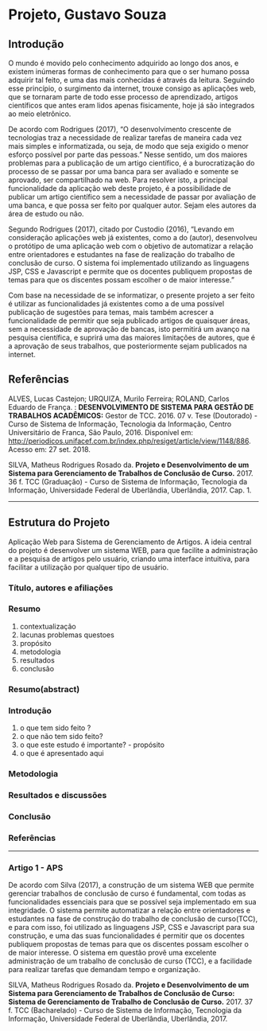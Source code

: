# Projeto, Gustavo Souza

## Introdução

<p>O mundo é movido pelo conhecimento adquirido ao longo dos anos, e existem inúmeras formas de conhecimento para que o ser humano possa adquirir tal feito, e uma das mais conhecidas é através da leitura. Seguindo esse princípio, o surgimento da internet, trouxe consigo as aplicações web, que se tornaram parte de todo esse processo de aprendizado, artigos científicos que antes eram lidos apenas fisicamente, hoje já são integrados ao meio eletrônico.</p>

<p>De acordo com Rodrigues (2017), “O desenvolvimento crescente de tecnologias traz a necessidade de realizar tarefas de maneira cada vez mais simples e informatizada, ou seja, de modo que seja exigido o menor esforço possível por parte das pessoas.”
Nesse sentido, um dos maiores problemas para a publicação de um artigo científico, é a burocratização do processo de se passar por uma banca para ser avaliado e somente se aprovado, ser compartilhado na web. Para resolver isto, a principal funcionalidade da aplicação web deste projeto, é a possibilidade de publicar um artigo científico sem a necessidade de passar por avaliação de uma banca, e que possa ser feito por qualquer autor. Sejam eles autores da área de estudo ou não. </p>

<p>Segundo Rodrigues (2017), citado por Custodio (2016), “Levando em consideração aplicações web já existentes, como a do (autor), desenvolveu o protótipo de uma aplicação web com o objetivo de automatizar a relação entre orientadores e estudantes na fase de realização do trabalho de conclusão de curso. O sistema foi implementado utilizando as linguagens JSP, CSS e Javascript e permite que os docentes publiquem propostas de temas para que os discentes possam escolher o de maior interesse.” </p>

<p>Com base na necessidade de se informatizar, o presente projeto a ser feito é utilizar as funcionalidades já existentes como a de uma possível publicação de sugestões para temas, mais também acrescer a funcionalidade de permitir que seja publicado artigos de quaisquer áreas, sem a necessidade de aprovação de bancas, isto permitirá um avanço na pesquisa científica, e suprirá uma das maiores limitações de autores, que é a aprovação de seus trabalhos, que posteriormente sejam publicados na internet.</p>

## Referências

ALVES, Lucas Castejon; URQUIZA, Murilo Ferreira; ROLAND, Carlos Eduardo de França. : <b>DESENVOLVIMENTO DE SISTEMA PARA GESTÃO DE TRABALHOS ACADÊMICOS:</b> Gestor de TCC. 2016. 07 v. Tese (Doutorado) - Curso de Sistema de Informação, Tecnologia da Informação, Centro Universitário de Franca, São Paulo, 2016. Disponível em: <http://periodicos.unifacef.com.br/index.php/resiget/article/view/1148/886>. Acesso em: 27 set. 2018.

SILVA, Matheus Rodrigues Rosado da. <b>Projeto e Desenvolvimento de um Sistema para Gerenciamento de Trabalhos de Conclusão de Curso.</b> 2017. 36 f. TCC (Graduação) - Curso de Sistema de Informação, Tecnologia da Informação, Universidade Federal de Uberlândia, Uberlândia, 2017. Cap. 1.


________________________________________________________________________________________________________________________________________
## Estrutura do Projeto
<p>Aplicação Web para Sistema de Gerenciamento de Artigos. A ideia central do projeto é desenvolver um sistema WEB, para que facilite a administração e a pesquisa de artigos pelo usuário, criando uma interface intuitiva, para facilitar a utilização por qualquer tipo de usuário.</p>
 
### Título, autores e afiliações
### Resumo 
1. contextualização
2. lacunas problemas questoes
3. propósito
4. metodologia
5. resultados
6. conclusão
### Resumo(abstract)
### Introdução
1. o que tem sido feito ?
2. o que não tem sido feito?
3. o que este estudo é importante? - propósito
4. o que é apresentado aqui
### Metodologia
### Resultados e discussões
### Conclusão
### Referências


________________________________________________________________________________________________________________________________________
### Artigo 1 - APS
De acordo com Silva (2017), a construção de um sistema WEB que permite gerenciar trabalhos de conclusão de curso é fundamental, com todas as funcionalidades essenciais para que se possível seja implementado em sua integridade. O sistema permite automatizar a relação entre orientadores e estudantes na fase de construção do trabalho de conclusão de curso(TCC), e para com isso, foi utilizado as linguagens JSP, CSS e Javascript para sua construção,  e uma das suas funcionalidades é permitir que os docentes publiquem propostas de temas para que os discentes possam escolher o de maior interesse. O sistema em questão provê uma excelente administração de um trabalho de conclusão de curso (TCC), e a facilidade para realizar tarefas que demandam tempo e organização.

SILVA, Matheus Rodrigues Rosado da. **Projeto e Desenvolvimento de um Sistema para Gerenciamento de Trabalhos de Conclusão de Curso: Sistema de Gerenciamento de Trabalho de Conclusão de Curso.** 2017. 37 f. TCC (Bacharelado) - Curso de Sistema de Informação, Tecnologia da Informação, Universidade Federal de Uberlândia, Uberlândia, 2017. 
